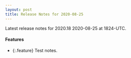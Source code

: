 ```yaml
---
layout: post
title: Release Notes for 2020-08-25
---
```


Latest release notes for 2020.18 2020-08-25 at 1824-UTC.

<div class='features' markdown='1'>

#### Features

- {:.feature} Test notes.

</div>

